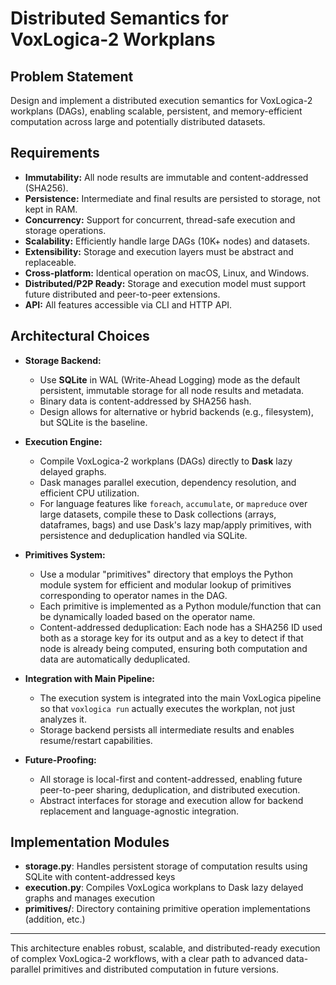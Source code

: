 # Distributed Semantics for VoxLogica-2 Workplans

## Problem Statement

Design and implement a distributed execution semantics for VoxLogica-2 workplans (DAGs), enabling scalable, persistent, and memory-efficient computation across large and potentially distributed datasets.

## Requirements

- **Immutability:** All node results are immutable and content-addressed (SHA256).
- **Persistence:** Intermediate and final results are persisted to storage, not kept in RAM.
- **Concurrency:** Support for concurrent, thread-safe execution and storage operations.
- **Scalability:** Efficiently handle large DAGs (10K+ nodes) and datasets.
- **Extensibility:** Storage and execution layers must be abstract and replaceable.
- **Cross-platform:** Identical operation on macOS, Linux, and Windows.
- **Distributed/P2P Ready:** Storage and execution model must support future distributed and peer-to-peer extensions.
- **API:** All features accessible via CLI and HTTP API.

## Architectural Choices

- **Storage Backend:**
  - Use **SQLite** in WAL (Write-Ahead Logging) mode as the default persistent, immutable storage for all node results and metadata.
  - Binary data is content-addressed by SHA256 hash.
  - Design allows for alternative or hybrid backends (e.g., filesystem), but SQLite is the baseline.

- **Execution Engine:**
  - Compile VoxLogica-2 workplans (DAGs) directly to **Dask** lazy delayed graphs.
  - Dask manages parallel execution, dependency resolution, and efficient CPU utilization.
  - For language features like `foreach`, `accumulate`, or `mapreduce` over large datasets, compile these to Dask collections (arrays, dataframes, bags) and use Dask's lazy map/apply primitives, with persistence and deduplication handled via SQLite.

- **Primitives System:**
  - Use a modular "primitives" directory that employs the Python module system for efficient and modular lookup of primitives corresponding to operator names in the DAG.
  - Each primitive is implemented as a Python module/function that can be dynamically loaded based on the operator name.
  - Content-addressed deduplication: Each node has a SHA256 ID used both as a storage key for its output and as a key to detect if that node is already being computed, ensuring both computation and data are automatically deduplicated.

- **Integration with Main Pipeline:**
  - The execution system is integrated into the main VoxLogica pipeline so that `voxlogica run` actually executes the workplan, not just analyzes it.
  - Storage backend persists all intermediate results and enables resume/restart capabilities.

- **Future-Proofing:**
  - All storage is local-first and content-addressed, enabling future peer-to-peer sharing, deduplication, and distributed execution.
  - Abstract interfaces for storage and execution allow for backend replacement and language-agnostic integration.

## Implementation Modules

- **storage.py**: Handles persistent storage of computation results using SQLite with content-addressed keys
- **execution.py**: Compiles VoxLogica workplans to Dask lazy delayed graphs and manages execution
- **primitives/**: Directory containing primitive operation implementations (addition, etc.)

---

This architecture enables robust, scalable, and distributed-ready execution of complex VoxLogica-2 workflows, with a clear path to advanced data-parallel primitives and distributed computation in future versions.